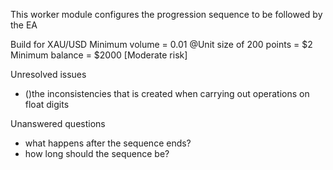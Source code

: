 
This worker module configures the progression sequence to be followed by the EA

Build for XAU/USD
Minimum volume = 0.01
@Unit size of 200 points = $2
Minimum balance = $2000 [Moderate risk]

Unresolved issues
- ()the inconsistencies that is created when carrying out operations on float digits 

Unanswered questions
- what happens after the sequence ends?
- how long should the sequence be?